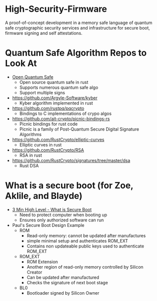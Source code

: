 # High-Security-Firmware
A proof-of-concept development in a memory safe language of quantum safe cryptographic security services and infrastructure for secure boot, firmware signing and self attestations.


# Quantum Safe Algorithm Repos to Look At
* [Open Quantum Safe](https://github.com/open-quantum-safe/liboqs-rust) 
    - Open source quantum safe in rust
    - Supports numerous quantum safe algo
    - Support multiple signs
* https://github.com/Argyle-Software/kyber 
    - Kyber algorithm implemented in rust
* https://github.com/rustpq/pqcrypto 
    - Bindings to C implementations of crypo algos
* https://github.com/ait-crypto/picnic-bindings-rs
    - Picnic bindings for rust code
    - Picnic is a family of Post-Quantum Secure Digital Signature Algorithms
* https://github.com/RustCrypto/elliptic-curves
    - Elliptic curves in rust
* https://github.com/RustCrypto/RSA
    - RSA in rust
* https://github.com/RustCrypto/signatures/tree/master/dsa
    - Rust DSA

    
# What is a secure boot (for Zoe, Aklile, and Blayde)
* [3 Min High Level - What is Secure Boot](https://www.youtube.com/watch?v=jjHCgNmMclE)
    - Need to protect computer when booting up
    - Ensures only authorized software can run 
* Paul's Secure Boot Design Example
  - ROM
    - Read-only memory: cannot be updated after manufactures
    - simple minimal setup and authenticates ROM_EXT
    - Contains non updateable public keys used to authenticate ROM_EXT
  - ROM_EXT
    - ROM Extension
    - Another region of read-only memory controlled by Silicon Creator
    - Can be updated after manufactured
    - Checks the signature of next boot stage
  - BL0
    - Bootloader signed by Silicon Owner

